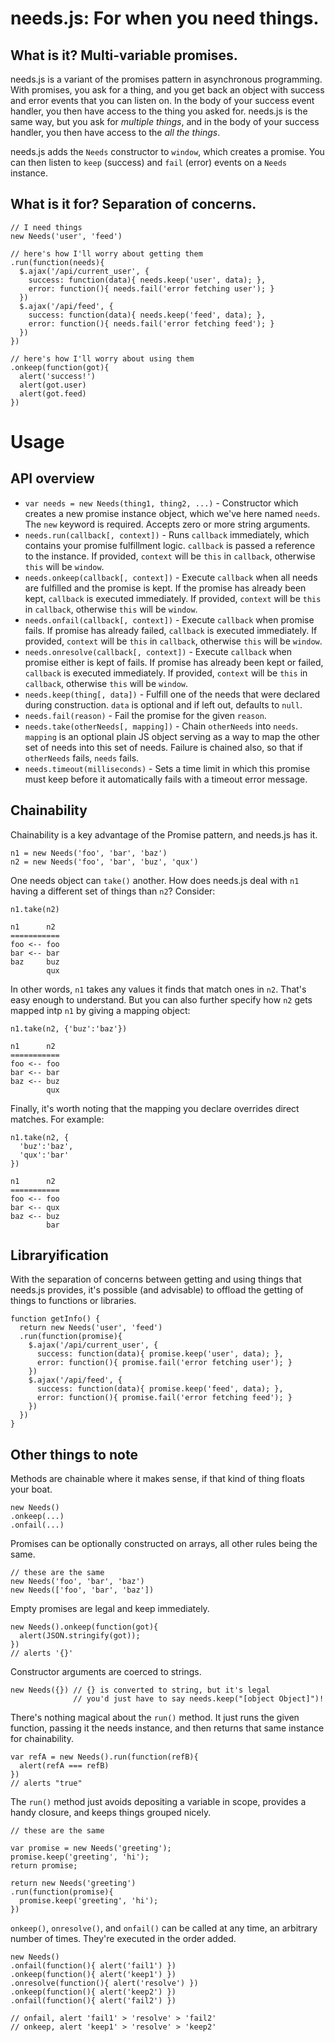 # needs.js: For when you need things.

## What is it? Multi-variable promises.

needs.js is a variant of the promises pattern in asynchronous programming. With promises, you ask for a thing, and you get back an object with success and error events that you can listen on. In the body of your success event handler, you then have access to the thing you asked for. needs.js is the same way, but you ask for *multiple things*, and in the body of your success handler, you then have access to the *all the things*.

needs.js adds the `Needs` constructor to `window`, which creates a promise. You can then listen to `keep` (success) and `fail` (error) events on a `Needs` instance.

## What is it for? Separation of concerns.

    // I need things
    new Needs('user', 'feed')

    // here's how I'll worry about getting them
    .run(function(needs){
	  $.ajax('/api/current_user', {
	    success: function(data){ needs.keep('user', data); },
	    error: function(){ needs.fail('error fetching user'); }
	  })
	  $.ajax('/api/feed', {
	    success: function(data){ needs.keep('feed', data); },
	    error: function(){ needs.fail('error fetching feed'); }
	  })
    })

    // here's how I'll worry about using them
    .onkeep(function(got){
      alert('success!')
      alert(got.user)
      alert(got.feed)
    })

# Usage

## API overview

  * `var needs = new Needs(thing1, thing2, ...)` - Constructor which creates a new promise instance object, which we've here named `needs`. The `new` keyword is required. Accepts zero or more string arguments.
  * `needs.run(callback[, context])` - Runs `callback` immediately, which contains your promise fulfillment logic. `callback` is passed a reference to the instance. If provided, `context` will be `this` in `callback`, otherwise `this` will be `window`.
  * `needs.onkeep(callback[, context])` - Execute `callback` when all needs are fulfilled and the promise is kept. If the promise has already been kept, `callback` is executed immediately. If provided, `context` will be `this` in `callback`, otherwise `this` will be `window`.
  * `needs.onfail(callback[, context])` - Execute `callback` when promise fails. If promise has already failed, `callback` is executed immediately. If provided, `context` will be `this` in `callback`, otherwise `this` will be `window`.
  * `needs.onresolve(callback[, context])` - Execute `callback` when promise either is kept of fails. If promise has already been kept or failed, `callback` is executed immediately. If provided, `context` will be `this` in `callback`, otherwise `this` will be `window`.
  * `needs.keep(thing[, data])` - Fulfill one of the needs that were declared during construction. `data` is optional and if left out, defaults to `null`.
  * `needs.fail(reason)` - Fail the promise for the given `reason`.
  * `needs.take(otherNeeds[, mapping])` - Chain `otherNeeds` into `needs`. `mapping` is an optional plain JS object serving as a way to map the other set of needs into this set of needs. Failure is chained also, so that if `otherNeeds` fails, `needs` fails.
  * `needs.timeout(milliseconds)` - Sets a time limit in which this promise must keep before it automatically fails with a timeout error message.

## Chainability

Chainability is a key advantage of the Promise pattern, and needs.js has it.

    n1 = new Needs('foo', 'bar', 'baz')
    n2 = new Needs('foo', 'bar', 'buz', 'qux')

One needs object can `take()` another. How does needs.js deal with `n1` having a different set of things than `n2`? Consider:

    n1.take(n2)

    n1      n2
    ===========
    foo <-- foo
    bar <-- bar
    baz     buz
            qux

In other words, `n1` takes any values it finds that match ones in `n2`. That's easy enough to understand. But you can also further specify how `n2` gets mapped intp `n1` by giving a mapping object:

    n1.take(n2, {'buz':'baz'})

    n1      n2
    ===========
    foo <-- foo
    bar <-- bar
    baz <-- buz
            qux

Finally, it's worth noting that the mapping you declare overrides direct matches. For example:

    n1.take(n2, {
      'buz':'baz',
      'qux':'bar'
    })

    n1      n2
    ===========
    foo <-- foo
    bar <-- qux
    baz <-- buz
            bar

## Libraryification

With the separation of concerns between getting and using things that needs.js provides, it's possible (and advisable) to offload the getting of things to functions or libraries.

	function getInfo() {
      return new Needs('user', 'feed')
      .run(function(promise){
	    $.ajax('/api/current_user', {
	      success: function(data){ promise.keep('user', data); },
	      error: function(){ promise.fail('error fetching user'); }
	    })
	    $.ajax('/api/feed', {
	      success: function(data){ promise.keep('feed', data); },
	      error: function(){ promise.fail('error fetching feed'); }
	    })
      })
	}

## Other things to note

Methods are chainable where it makes sense, if that kind of thing floats your boat.

	new Needs()
	.onkeep(...)
	.onfail(...)

Promises can be optionally constructed on arrays, all other rules being the same.

    // these are the same
    new Needs('foo', 'bar', 'baz')
    new Needs(['foo', 'bar', 'baz'])

Empty promises are legal and keep immediately.

    new Needs().onkeep(function(got){
      alert(JSON.stringify(got));
    })
    // alerts '{}'

Constructor arguments are coerced to strings.

    new Needs({}) // {} is converted to string, but it's legal
                  // you'd just have to say needs.keep("[object Object]")!

There's nothing magical about the `run()` method. It just runs the given function, passing it the needs instance, and then returns that same instance for chainability.

    var refA = new Needs().run(function(refB){
      alert(refA === refB)
    })
    // alerts "true"

The `run()` method just avoids depositing a variable in scope, provides a handy closure, and keeps things grouped nicely.

    // these are the same

    var promise = new Needs('greeting');
    promise.keep('greeting', 'hi');
    return promise;

    return new Needs('greeting')
    .run(function(promise){
      promise.keep('greeting', 'hi');
    })

`onkeep()`, `onresolve()`, and `onfail()` can be called at any time, an arbitrary number of times. They're executed in the order added.

    new Needs()
    .onfail(function(){ alert('fail1') })
    .onkeep(function(){ alert('keep1') })
    .onresolve(function(){ alert('resolve') })
    .onkeep(function(){ alert('keep2') })
    .onfail(function(){ alert('fail2') })
    
    // onfail, alert 'fail1' > 'resolve' > 'fail2'
    // onkeep, alert 'keep1' > 'resolve' > 'keep2'





